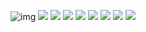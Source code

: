 ![img](https://drive.google.com/file/d/1V2DRKHjt70t4VayAz5fYKffehUqzl-WE/view?usp=drive_link)
<img src="https://drive.google.com/file/d/1KUt-COYj_OkyUdptN2-QVlIoZS4pVU5c/view?usp=drive_link" />
<img src="https://drive.google.com/file/d/1REQgZSGuAeR3Ep_A6WCcq63SPHhfPxsd/view?usp=drive_link" />
<img src="https://drive.google.com/file/d/18LGL1aBeo9SanYQFblxgeifWVQF0Vcce/view?usp=drive_link" />
<img src="https://drive.google.com/file/d/11-kT0_I8YsRIlB2t32mcl0EBHhSFw92l/view?usp=drive_link" />
<img src="https://drive.google.com/file/d/1lIk2VCgwBQ1eYQ_kKy4OvR7B8X4d0WcB/view?usp=drive_link" />
<img src="https://drive.google.com/file/d/1mTbXGxM7X6bhtQMkUuiAE6ZsgcvtKwzw/view?usp=drive_link" />
<img src="https://drive.google.com/file/d/1XW5MLMEnTI16iKCVz9Ej2MuIt6IlBQxa/view?usp=drive_link" />
<img src="https://drive.google.com/file/d/1rfpjvy2-OIX4V7L7B9otEi7ZIjAGsIli/view?usp=drive_link" />
